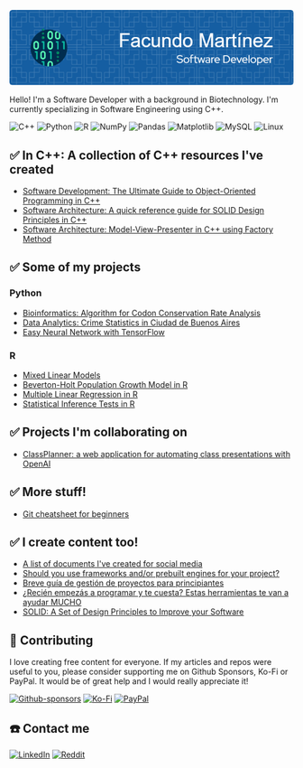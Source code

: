 ![Header](./github-header-image.png)

Hello! I'm a Software Developer with a background in Biotechnology. I'm currently specializing in Software Engineering using C++.

![C++](https://img.shields.io/badge/c++-%2300599C.svg?style=for-the-badge&logo=c%2B%2B&logoColor=white) ![Python](https://img.shields.io/badge/python-3670A0?style=for-the-badge&logo=python&logoColor=ffdd54) ![R](https://img.shields.io/badge/r-%23276DC3.svg?style=for-the-badge&logo=r&logoColor=white) ![NumPy](https://img.shields.io/badge/numpy-%23013243.svg?style=for-the-badge&logo=numpy&logoColor=white) ![Pandas](https://img.shields.io/badge/pandas-%23150458.svg?style=for-the-badge&logo=pandas&logoColor=white) ![Matplotlib](https://img.shields.io/badge/Matplotlib-%23ffffff.svg?style=for-the-badge&logo=Matplotlib&logoColor=black) ![MySQL](https://img.shields.io/badge/mysql-%2300f.svg?style=for-the-badge&logo=mysql&logoColor=white) ![Linux](https://img.shields.io/badge/Linux-FCC624?style=for-the-badge&logo=linux&logoColor=black)

## ✅ In C++: A collection of C++ resources I've created
- [Software Development: The Ultimate Guide to Object-Oriented Programming in C++](https://github.com/fx-biocoder/oop-in-cpp)
- [Software Architecture: A quick reference guide for SOLID Design Principles in C++](https://github.com/fx-biocoder/solid-in-cpp)
- [Software Architecture: Model-View-Presenter in C++ using Factory Method](https://github.com/fx-biocoder/mvp-in-cpp)

## :white_check_mark: Some of my projects

### Python
- [Bioinformatics: Algorithm for Codon Conservation Rate Analysis](https://github.com/fx-biocoder/codon-conservation-rate)
- [Data Analytics: Crime Statistics in Ciudad de Buenos Aires](https://github.com/fx-biocoder/DelitosCABA/blob/main/Analisis.ipynb)
- [Easy Neural Network with TensorFlow](https://github.com/fx-biocoder/redes-neuronales)

### R
- [Mixed Linear Models](https://github.com/fx-biocoder/Modelos-lineales-mixtos)
- [Beverton-Holt Population Growth Model in R](https://github.com/fx-biocoder/Beverton-Holt-Model)
- [Multiple Linear Regression in R](https://github.com/fx-biocoder/Regresion-lineal-multiple)
- [Statistical Inference Tests in R](https://github.com/fx-biocoder/Tests-estadisticos)


## :white_check_mark: Projects I'm collaborating on

- [ClassPlanner: a web application for automating class presentations with OpenAI](https://github.com/federicoviola/classplanner)

## ✅ More stuff!

- [Git cheatsheet for beginners](https://github.com/fx-biocoder/git-cheatsheet)

## :white_check_mark: I create content too!

- [A list of documents I've created for social media](https://github.com/fx-biocoder/useful-docs)
- [Should you use frameworks and/or prebuilt engines for your project?](https://www.linkedin.com/feed/update/urn:li:linkedInArticle:7055171527461191680/)
- [Breve guía de gestión de proyectos para principiantes](https://www.reddit.com/r/devsarg/comments/1339uzg/est%C3%A1s_por_comenzar_un_proyecto_individual_o/)
- [¿Recién empezás a programar y te cuesta? Estas herramientas te van a ayudar MUCHO](https://www.reddit.com/r/programacion/comments/13bzfw2/reci%C3%A9n_empez%C3%A1s_a_programar_y_te_cuesta_estas/)
- [SOLID: A Set of Design Principles to Improve your Software](https://www.linkedin.com/pulse/solid-set-design-principles-improve-your-software-facundo-mart%2525C3%2525ADnez%3FtrackingId=p4TtO9TLQFqbOHLSQ5OocQ%253D%253D/?trackingId=p4TtO9TLQFqbOHLSQ5OocQ%3D%3D)

## 💙 Contributing

I love creating free content for everyone. If my articles and repos were useful to you, please consider supporting me on Github Sponsors, Ko-Fi or PayPal. It would be of great help and I would really appreciate it!

[![Github-sponsors](https://img.shields.io/badge/sponsor-30363D?style=for-the-badge&logo=GitHub-Sponsors&logoColor=#EA4AAA)](https://github.com/sponsors/fx-biocoder) [![Ko-Fi](https://img.shields.io/badge/Ko--fi-F16061?style=for-the-badge&logo=ko-fi&logoColor=white)](https://ko-fi.com/biocoder) [![PayPal](https://img.shields.io/badge/PayPal-00457C?style=for-the-badge&logo=paypal&logoColor=white)](https://paypal.me/facumartinez680)


## :phone: Contact me
[![LinkedIn](https://img.shields.io/badge/linkedin-%230077B5.svg?style=for-the-badge&logo=linkedin&logoColor=white)](https://linkedin.com/in/fxmartinez) [![Reddit](https://img.shields.io/badge/Reddit-%23FF4500.svg?style=for-the-badge&logo=Reddit&logoColor=white)](https://reddit.com/u/fx-biocoder)
